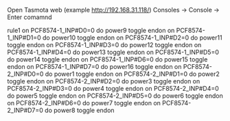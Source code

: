 Open Tasmota web (example http://192.168.31.118/)
Consoles -> Console -> Enter comamnd

rule1
on PCF8574-1_INP#D0=0 do power9 toggle endon
on PCF8574-1_INP#D1=0 do power10 toggle endon
on PCF8574-1_INP#D2=0 do power11 toggle endon
on PCF8574-1_INP#D3=0 do power12 toggle endon
on PCF8574-1_INP#D4=0 do power13 toggle endon
on PCF8574-1_INP#D5=0 do power14 toggle endon
on PCF8574-1_INP#D6=0 do power15 toggle endon
on PCF8574-1_INP#D7=0 do power16 toggle endon
on PCF8574-2_INP#D0=0 do power1 toggle endon
on PCF8574-2_INP#D1=0 do power2 toggle endon
on PCF8574-2_INP#D2=0 do power3 toggle endon
on PCF8574-2_INP#D3=0 do power4 toggle endon
on PCF8574-2_INP#D4=0 do power5 toggle endon
on PCF8574-2_INP#D5=0 do power6 toggle endon
on PCF8574-2_INP#D6=0 do power7 toggle endon
on PCF8574-2_INP#D7=0 do power8 toggle endon
